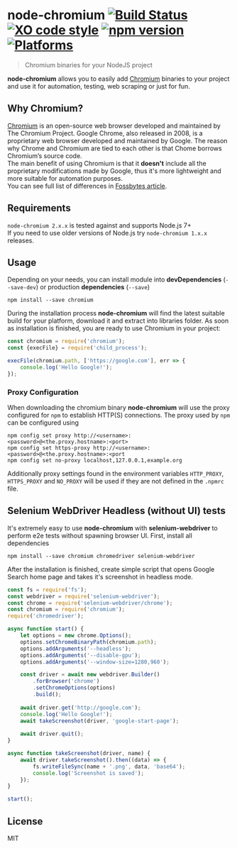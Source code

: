 # node-chromium [![Build Status](https://travis-ci.org/dtolstyi/node-chromium.svg?branch=master)](https://travis-ci.org/dtolstyi/node-chromium) [![XO code style](https://img.shields.io/badge/code_style-XO-blue.svg)](https://github.com/sindresorhus/xo) [![npm version](https://badge.fury.io/js/chromium.svg)](https://badge.fury.io/js/chromium) [![Platforms](https://img.shields.io/badge/platforms-Win/Linux/Mac-lightgrey.svg)](https://github.com/dtolstyi/node-chromium)
> Chromium binaries for your NodeJS project

**node-chromium** allows you to easily add [Chromium](https://www.chromium.org/) binaries to your project and use it for automation, testing, web scraping or just for fun.

## Why Chromium?
[Chromium](https://www.chromium.org/) is an open-source web browser developed and maintained by The Chromium Project. Google Chrome, also released in 2008, is a proprietary web browser developed and maintained by Google. The reason why Chrome and Chromium are tied to each other is that Chome borrows Chromium’s source code.  
The main benefit of using Chromium is that it **doesn't** include all the proprietary modifications made by Google, thus it's more lightweight and more suitable for automation purposes.  
You can see full list of differences in [Fossbytes article](https://fossbytes.com/difference-google-chrome-vs-chromium-browser/).

## Requirements
`node-chromium 2.x.x` is tested against and supports Node.js 7+  
If you need to use older versions of Node.js try `node-chromium 1.x.x` releases.

## Usage
Depending on your needs, you can install module into **devDependencies** (`--save-dev`) or production **dependencies** (`--save`)

```
npm install --save chromium
```

During the installation process **node-chromium** will find the latest suitable build for your platform, download it and extract into libraries folder. As soon as installation is finished, you are ready to use Chromium in your project:

```js
const chromium = require('chromium');
const {execFile} = require('child_process');

execFile(chromium.path, ['https://google.com'], err => {
	console.log('Hello Google!');
});
```

### Proxy Configuration
When downloading the chromium binary **node-chromium** will use the proxy configured for `npm` to establish HTTP(S) connections. The proxy used by `npm` can be configured using 
```
npm config set proxy http://<username>:<password>@<the.proxy.hostname>:<port>
npm config set https-proxy http://<username>:<password>@<the.proxy.hostname>:<port
npm config set no-proxy localhost,127.0.0.1,example.org
```

Additionally proxy settings found in the environment variables `HTTP_PROXY`, `HTTPS_PROXY` and `NO_PROXY` will be used if they are not defined in the `.npmrc` file. 

## Selenium WebDriver Headless (without UI) tests
It's extremely easy to use **node-chromium** with **selenium-webdriver** to perform e2e tests without spawning browser UI.
First, install all dependencies

```
npm install --save chromium chromedriver selenium-webdriver
```

After the installation is finished, create simple script that opens Google Search home page and takes it's screenshot in headless mode.

```js
const fs = require('fs');
const webdriver = require('selenium-webdriver');
const chrome = require('selenium-webdriver/chrome');
const chromium = require('chromium');
require('chromedriver');

async function start() {
    let options = new chrome.Options();
    options.setChromeBinaryPath(chromium.path);
    options.addArguments('--headless');
    options.addArguments('--disable-gpu');
    options.addArguments('--window-size=1280,960');

    const driver = await new webdriver.Builder()
        .forBrowser('chrome')
        .setChromeOptions(options)
        .build();
		
    await driver.get('http://google.com');
    console.log('Hello Google!');
    await takeScreenshot(driver, 'google-start-page');
    
    await driver.quit();
}

async function takeScreenshot(driver, name) {
	await driver.takeScreenshot().then((data) => {
        fs.writeFileSync(name + '.png', data, 'base64');
        console.log('Screenshot is saved');
    });
}

start();
```
## 

## License
MIT
